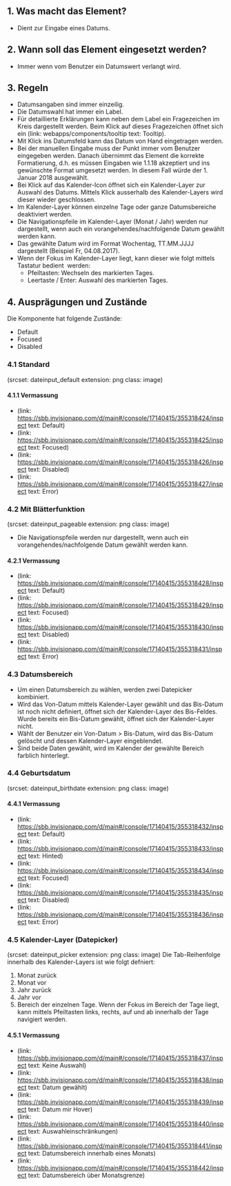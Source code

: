 ## 1. Was macht das Element?
* Dient zur Eingabe eines Datums.

## 2. Wann soll das Element eingesetzt werden?
* Immer wenn vom Benutzer ein Datumswert verlangt wird.

## 3. Regeln
* Datumsangaben sind immer einzeilig.
* Die Datumswahl hat immer ein Label.
* Für detaillierte Erklärungen kann neben dem Label ein Fragezeichen im Kreis dargestellt werden. Beim Klick auf dieses Fragezeichen öffnet sich ein (link: webapps/components/tooltip text: Tooltip).
* Mit Klick ins Datumsfeld kann das Datum von Hand eingetragen werden.
* Bei der manuellen Eingabe muss der Punkt immer vom Benutzer eingegeben werden. Danach übernimmt das Element die korrekte Formatierung, d.h. es müssen Eingaben wie 1.1.18 akzeptiert und ins gewünschte Format umgesetzt werden. In diesem Fall würde der 1. Januar 2018 ausgewählt.
* Bei Klick auf das Kalender-Icon öffnet sich ein Kalender-Layer zur Auswahl des Datums. Mittels Klick ausserhalb des Kalender-Layers wird dieser wieder geschlossen.
* Im Kalender-Layer können einzelne Tage oder ganze Datumsbereiche deaktiviert werden.
* Die Navigationspfeile im Kalender-Layer (Monat / Jahr) werden nur dargestellt, wenn auch ein vorangehendes/nachfolgende Datum gewählt werden kann.
* Das gewählte Datum wird im Format Wochentag, TT.MM.JJJJ dargestellt (Beispiel Fr, 04.08.2017).
* Wenn der Fokus im Kalender-Layer liegt, kann dieser wie folgt mittels Tastatur bedient  werden:
    * Pfeiltasten: Wechseln des markierten Tages.
    * Leertaste / Enter: Auswahl des markierten Tages.

## 4. Ausprägungen und Zustände 
Die Komponente hat folgende Zustände:
* Default
* Focused
* Disabled

### 4.1 Standard
(srcset: dateinput_default extension: png class: image)

#### 4.1.1 Vermassung
*   (link: https://sbb.invisionapp.com/d/main#/console/17140415/355318424/inspect text: Default)
*   (link: https://sbb.invisionapp.com/d/main#/console/17140415/355318425/inspect text: Focused)
*   (link: https://sbb.invisionapp.com/d/main#/console/17140415/355318426/inspect text: Disabled)
*   (link: https://sbb.invisionapp.com/d/main#/console/17140415/355318427/inspect text: Error)

### 4.2 Mit Blätterfunktion
(srcset: dateinput_pageable extension: png class: image)
* Die Navigationspfeile werden nur dargestellt, wenn auch ein vorangehendes/nachfolgende Datum gewählt werden kann.

#### 4.2.1 Vermassung
*   (link: https://sbb.invisionapp.com/d/main#/console/17140415/355318428/inspect text: Default)
*   (link: https://sbb.invisionapp.com/d/main#/console/17140415/355318429/inspect text: Focused)
*   (link: https://sbb.invisionapp.com/d/main#/console/17140415/355318430/inspect text: Disabled)
*   (link: https://sbb.invisionapp.com/d/main#/console/17140415/355318431/inspect text: Error)

### 4.3 Datumsbereich
* Um einen Datumsbereich zu wählen, werden zwei Datepicker kombiniert.
* Wird das Von-Datum mittels Kalender-Layer gewählt und das Bis-Datum ist noch nicht definiert, öffnet sich der Kalender-Layer des Bis-Feldes. Wurde bereits ein Bis-Datum gewählt, öffnet sich der Kalender-Layer nicht.
* Wählt der Benutzer ein Von-Datum > Bis-Datum, wird das Bis-Datum gelöscht und dessen Kalender-Layer eingeblendet.
* Sind beide Daten gewählt, wird im Kalender der gewählte Bereich farblich hinterlegt.

### 4.4 Geburtsdatum
(srcset: dateinput_birthdate extension: png class: image)

#### 4.4.1 Vermassung
*   (link: https://sbb.invisionapp.com/d/main#/console/17140415/355318432/inspect text: Default)
*   (link: https://sbb.invisionapp.com/d/main#/console/17140415/355318433/inspect text: Hinted)
*   (link: https://sbb.invisionapp.com/d/main#/console/17140415/355318434/inspect text: Focused)
*   (link: https://sbb.invisionapp.com/d/main#/console/17140415/355318435/inspect text: Disabled)
*   (link: https://sbb.invisionapp.com/d/main#/console/17140415/355318436/inspect text: Error)

### 4.5 Kalender-Layer (Datepicker)
(srcset: dateinput_picker extension: png class: image)
Die Tab-Reihenfolge innerhalb des Kalender-Layers ist wie folgt defniert:
1. Monat zurück
2. Monat vor
3. Jahr zurück
4. Jahr vor
5. Bereich der einzelnen Tage. Wenn der Fokus im Bereich der Tage liegt, kann mittels Pfeiltasten links, rechts, auf und ab innerhalb der Tage navigiert werden.

#### 4.5.1 Vermassung
*   (link: https://sbb.invisionapp.com/d/main#/console/17140415/355318437/inspect text: Keine Auswahl)
*   (link: https://sbb.invisionapp.com/d/main#/console/17140415/355318438/inspect text: Datum gewählt)
*   (link: https://sbb.invisionapp.com/d/main#/console/17140415/355318439/inspect text: Datum mir Hover)
*   (link: https://sbb.invisionapp.com/d/main#/console/17140415/355318440/inspect text: Auswahleinschränkungen)
*   (link: https://sbb.invisionapp.com/d/main#/console/17140415/355318441/inspect text: Datumsbereich innerhalb eines Monats)
*   (link: https://sbb.invisionapp.com/d/main#/console/17140415/355318442/inspect text: Datumsbereich über Monatsgrenze)